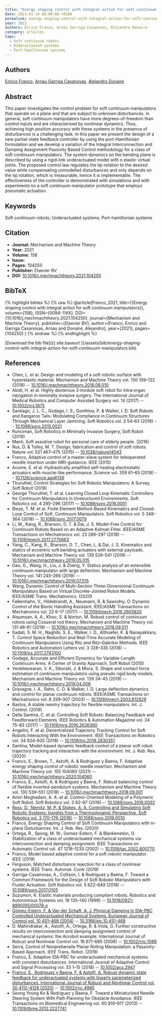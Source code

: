 ```yaml
---
title: "Energy shaping control with integral action for soft continuum manipulators"
date: 2021-01-14 00:00:00 +0100
permalink: energy-shaping-control-with-integral-action-for-soft-continuum-manipulators
year: 2021
authors: Enrico Franco, Arnau Garriga Casanovas, Alejandro Donaire
category: articles
tags:
  - Soft continuum robots
  - Underactuated systems
  - Port-hamiltonian systems
---
```

 
## Authors
[Enrico Franco](authors/enrico-franco), [Arnau Garriga Casanovas](authors/arnau-garriga-casanovas), [Alejandro Donaire](authors/alejandro-donaire)
 
## Abstract
This paper investigates the control problem for soft continuum manipulators that operate on a plane and that are subject to unknown disturbances. In general, soft continuum manipulators have more degrees-of-freedom than control inputs and are characterised by nonlinear dynamics. Thus, achieving high position accuracy with these systems in the presence of disturbances is a challenging task. In this paper we present the design of a new partial-state feedback controller by using the port-Hamiltonian formulation and we develop a variation of the Integral Interconnection and Damping Assignment Passivity Based Control methodology for a class of soft continuum manipulators. The system dynamics on the bending plane is described by using a rigid-link underactuated model with n elastic virtual joints. The proposed control law regulates the tip rotation to the desired value while compensating unmodelled disturbances and only depends on the tip rotation, which is measurable, hence it is implementable. The effectiveness of the controller is demonstrated with simulations and with experiments on a soft continuum manipulator prototype that employs pneumatic actuation.
 
## Keywords
Soft continuum robots; Underactuated systems; Port-hamiltonian systems
 
## Citation
- **Journal:** Mechanism and Machine Theory
- **Year:** 2021
- **Volume:** 158
- **Issue:** 
- **Pages:** 104250
- **Publisher:** Elsevier BV
- **DOI:** [10.1016/j.mechmachtheory.2021.104250](https://doi.org/10.1016/j.mechmachtheory.2021.104250)
 
## BibTeX
{% highlight bibtex %}
{% raw %}
@article{Franco_2021,
  title={{Energy shaping control with integral action for soft continuum manipulators}},
  volume={158},
  ISSN={0094-114X},
  DOI={10.1016/j.mechmachtheory.2021.104250},
  journal={Mechanism and Machine Theory},
  publisher={Elsevier BV},
  author={Franco, Enrico and Garriga Casanovas, Arnau and Donaire, Alejandro},
  year={2021},
  pages={104250}
}
{% endraw %}
{% endhighlight %}
 
[Download the bib file]({{ site.baseurl }}/assets/bib/energy-shaping-control-with-integral-action-for-soft-continuum-manipulators.bib)
 
## References
- Chen, L. et al. Design and modeling of a soft robotic surface with hyperelastic material. Mechanism and Machine Theory vol. 130 109–122 (2018) -- [10.1016/j.mechmachtheory.2018.08.010](https://doi.org/10.1016/j.mechmachtheory.2018.08.010)
- Abidi, H. et al. Highly dexterous 2‐module soft robot for intra‐organ navigation in minimally invasive surgery. The International Journal of Medical Robotics and Computer Assisted Surgery vol. 14 (2017) -- [10.1002/rcs.1875](https://doi.org/10.1002/rcs.1875)
- Santiago, J. L. C., Godage, I. S., Gonthina, P. & Walker, I. D. Soft Robots and Kangaroo Tails: Modulating Compliance in Continuum Structures Through Mechanical Layer Jamming. Soft Robotics vol. 3 54–63 (2016) -- [10.1089/soro.2015.0021](https://doi.org/10.1089/soro.2015.0021)
- Runciman, Soft Robotics in Minimally Invasive Surgery, Soft Robot (2019)
- Manti, Soft assistive robot for personal care of elderly people. (2016)
- Rus, D. & Tolley, M. T. Design, fabrication and control of soft robots. Nature vol. 521 467–475 (2015) -- [10.1038/nature14543](https://doi.org/10.1038/nature14543)
- Franco, Adaptive control of a master-slave system for teleoperated needle insertion under MRI-guidance. IEEE (2015)
- Acome, E. et al. Hydraulically amplified self-healing electrostatic actuators with muscle-like performance. Science vol. 359 61–65 (2018) -- [10.1126/science.aao6139](https://doi.org/10.1126/science.aao6139)
- Thuruthel, Control Strategies for Soft Robotic Manipulators: A Survey, Soft Robot (2018)
- George Thuruthel, T. et al. Learning Closed Loop Kinematic Controllers for Continuum Manipulators in Unstructured Environments. Soft Robotics vol. 4 285–296 (2017) -- [10.1089/soro.2016.0051](https://doi.org/10.1089/soro.2016.0051)
- Bieze, T. M. et al. Finite Element Method-Based Kinematics and Closed-Loop Control of Soft, Continuum Manipulators. Soft Robotics vol. 5 348–364 (2018) -- [10.1089/soro.2017.0079](https://doi.org/10.1089/soro.2017.0079)
- Li, M., Kang, R., Branson, D. T. & Dai, J. S. Model-Free Control for Continuum Robots Based on an Adaptive Kalman Filter. IEEE/ASME Transactions on Mechatronics vol. 23 286–297 (2018) -- [10.1109/tmech.2017.2775663](https://doi.org/10.1109/tmech.2017.2775663)
- Yang, C., Kang, R., Branson, D. T., Chen, L. & Dai, J. S. Kinematics and statics of eccentric soft bending actuators with external payloads. Mechanism and Machine Theory vol. 139 526–541 (2019) -- [10.1016/j.mechmachtheory.2019.05.015](https://doi.org/10.1016/j.mechmachtheory.2019.05.015)
- Gao, G., Wang, H., Liu, J. & Zheng, Y. Statics analysis of an extensible continuum manipulator with large deflection. Mechanism and Machine Theory vol. 141 245–266 (2019) -- [10.1016/j.mechmachtheory.2019.07.015](https://doi.org/10.1016/j.mechmachtheory.2019.07.015)
- Wang, Dynamic Control of Multi-Section Three-Dimensional Continuum Manipulators Based on Virtual Discrete-Jointed Robot Models. IEEE/ASME Trans. Mechatronics. (2020)
- Falkenhahn, V., Hildebrandt, A., Neumann, R. & Sawodny, O. Dynamic Control of the Bionic Handling Assistant. IEEE/ASME Transactions on Mechatronics vol. 22 6–17 (2017) -- [10.1109/tmech.2016.2605820](https://doi.org/10.1109/tmech.2016.2605820)
- Alqumsan, A. A., Khoo, S. & Norton, M. Robust control of continuum robots using Cosserat rod theory. Mechanism and Machine Theory vol. 131 48–61 (2019) -- [10.1016/j.mechmachtheory.2018.09.011](https://doi.org/10.1016/j.mechmachtheory.2018.09.011)
- Sadati, S. M. H., Naghibi, S. E., Walker, I. D., Althoefer, K. & Nanayakkara, T. Control Space Reduction and Real-Time Accurate Modeling of Continuum Manipulators Using Ritz and Ritz–Galerkin Methods. IEEE Robotics and Automation Letters vol. 3 328–335 (2018) -- [10.1109/lra.2017.2743100](https://doi.org/10.1109/lra.2017.2743100)
- Godage, Accurate and Efficient Dynamics for Variable-Length Continuum Arms. A Center of Gravity Approach, Soft Robot (2015)
- Venkiteswaran, V. K., Sikorski, J. & Misra, S. Shape and contact force estimation of continuum manipulators using pseudo rigid body models. Mechanism and Machine Theory vol. 139 34–45 (2019) -- [10.1016/j.mechmachtheory.2019.04.008](https://doi.org/10.1016/j.mechmachtheory.2019.04.008)
- Gravagne, I. A., Rahn, C. D. & Walker, I. D. Large deflection dynamics and control for planar continuum robots. IEEE/ASME Transactions on Mechatronics vol. 8 299–307 (2003) -- [10.1109/tmech.2003.812829](https://doi.org/10.1109/tmech.2003.812829)
- Bastos, A stable reentry trajectory for flexible manipulators. Int. J. Control. (2019)
- Della Santina, C. et al. Controlling Soft Robots: Balancing Feedback and Feedforward Elements. IEEE Robotics &amp; Automation Magazine vol. 24 75–83 (2017) -- [10.1109/mra.2016.2636360](https://doi.org/10.1109/mra.2016.2636360)
- Angelini, F. et al. Decentralized Trajectory Tracking Control for Soft Robots Interacting With the Environment. IEEE Transactions on Robotics vol. 34 924–935 (2018) -- [10.1109/tro.2018.2830351](https://doi.org/10.1109/tro.2018.2830351)
- Santina, Model-based dynamic feedback control of a planar soft robot: trajectory tracking and interaction with the environment. Int. J. Rob. Res. (2020)
- Franco, E., Brown, T., Astolfi, A. & Rodriguez y Baena, F. Adaptive energy shaping control of robotic needle insertion. Mechanism and Machine Theory vol. 155 104060 (2021) -- [10.1016/j.mechmachtheory.2020.104060](https://doi.org/10.1016/j.mechmachtheory.2020.104060)
- Franco, E., Astolfi, A. & Rodriguez y Baena, F. Robust balancing control of flexible inverted-pendulum systems. Mechanism and Machine Theory vol. 130 539–551 (2018) -- [10.1016/j.mechmachtheory.2018.09.001](https://doi.org/10.1016/j.mechmachtheory.2018.09.001)
- Amiri Moghadam, A. A. et al. Control-Oriented Modeling of a Polymeric Soft Robot. Soft Robotics vol. 3 82–97 (2016) -- [10.1089/soro.2016.0002](https://doi.org/10.1089/soro.2016.0002)
- [Ross, D., Nemitz, M. P. & Stokes, A. A. Controlling and Simulating Soft Robotic Systems: Insights from a Thermodynamic Perspective. Soft Robotics vol. 3 170–176 (2016)](controlling-and-simulating-soft-robotic-systems-insights-from-a-thermodynamic-perspective) -- [10.1089/soro.2016.0010](https://doi.org/10.1089/soro.2016.0010)
- Franco, Energy Shaping Control of Soft Continuum Manipulators with in-plane Disturbances. Int. J. Rob. Res. (2020)
- Ortega, R., Spong, M. W., Gomez-Estern, F. & Blankenstein, G. Stabilization of a class of underactuated mechanical systems via interconnection and damping assignment. IEEE Transactions on Automatic Control vol. 47 1218–1233 (2002) -- [10.1109/tac.2002.800770](https://doi.org/10.1109/tac.2002.800770)
- Franco, Model based adaptive control for a soft robotic manipulator. IEEE (2019)
- Ferguson, Matched disturbance rejection for a class of nonlinear systems. IEEE Trans. Automat. Contr (2019)
- Garriga-Casanovas, A., Collison, I. & Rodriguez y Baena, F. Toward a Common Framework for the Design of Soft Robotic Manipulators with Fluidic Actuation. Soft Robotics vol. 5 622–649 (2018) -- [10.1089/soro.2017.0105](https://doi.org/10.1089/soro.2017.0105)
- Suzumori, K. Elastic materials producing compliant robots. Robotics and Autonomous Systems vol. 18 135–140 (1996) -- [10.1016/0921-8890(95)00078-x](https://doi.org/10.1016/0921-8890(95)00078-x)
- [Gómez-Estern, F. & Van der Schaft, A. J. Physical Damping in IDA-PBC Controlled Underactuated Mechanical Systems. European Journal of Control vol. 10 451–468 (2004)](physical-damping-in-ida-pbc-controlled-underactuated-mechanical-systems) -- [10.3166/ejc.10.451-468](https://doi.org/10.3166/ejc.10.451-468)
- D. Mahindrakar, A., Astolfi, A., Ortega, R. & Viola, G. Further constructive results on interconnection and damping assignment control of mechanical systems: the Acrobot example. International Journal of Robust and Nonlinear Control vol. 16 671–685 (2006) -- [10.1002/rnc.1088](https://doi.org/10.1002/rnc.1088)
- Serra, Control of Nonprehensile Planar Rolling Manipulation: a Passivity-Based Approach. IEEE Trans. Robot. (2019)
- Franco, E. Adaptive IDA‐PBC for underactuated mechanical systems with constant disturbances. International Journal of Adaptive Control and Signal Processing vol. 33 1–15 (2018) -- [10.1002/acs.2947](https://doi.org/10.1002/acs.2947)
- [Franco, E., Rodriguez y Baena, F. & Astolfi, A. Robust dynamic state feedback for underactuated systems with linearly parameterized disturbances. International Journal of Robust and Nonlinear Control vol. 30 4112–4128 (2020)](robust-dynamic-state-feedback-for-underactuated-systems-with-linearly-parameterized-disturbances) -- [10.1002/rnc.4985](https://doi.org/10.1002/rnc.4985)
- Seong Young Ko & Rodriguez y Baena, F. Toward a Miniaturized Needle Steering System With Path Planning for Obstacle Avoidance. IEEE Transactions on Biomedical Engineering vol. 60 910–917 (2013) -- [10.1109/tbme.2012.2227741](https://doi.org/10.1109/tbme.2012.2227741)

